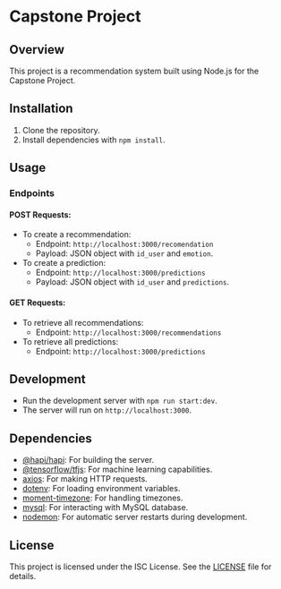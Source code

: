 # Capstone Project

## Overview

This project is a recommendation system built using Node.js for the Capstone Project.

## Installation

1. Clone the repository.
2. Install dependencies with `npm install`.

## Usage

### Endpoints

#### POST Requests:

- To create a recommendation:
  - Endpoint: `http://localhost:3000/recomendation`
  - Payload: JSON object with `id_user` and `emotion`.
- To create a prediction:
  - Endpoint: `http://localhost:3000/predictions`
  - Payload: JSON object with `id_user` and `predictions`.

#### GET Requests:

- To retrieve all recommendations:
  - Endpoint: `http://localhost:3000/recommendations`
- To retrieve all predictions:
  - Endpoint: `http://localhost:3000/predictions`

## Development

- Run the development server with `npm run start:dev`.
- The server will run on `http://localhost:3000`.

## Dependencies

- [@hapi/hapi](https://www.npmjs.com/package/@hapi/hapi): For building the server.
- [@tensorflow/tfjs](https://www.npmjs.com/package/@tensorflow/tfjs): For machine learning capabilities.
- [axios](https://www.npmjs.com/package/axios): For making HTTP requests.
- [dotenv](https://www.npmjs.com/package/dotenv): For loading environment variables.
- [moment-timezone](https://www.npmjs.com/package/moment-timezone): For handling timezones.
- [mysql](https://www.npmjs.com/package/mysql): For interacting with MySQL database.
- [nodemon](https://www.npmjs.com/package/nodemon): For automatic server restarts during development.

## License

This project is licensed under the ISC License. See the [LICENSE](LICENSE) file for details.

